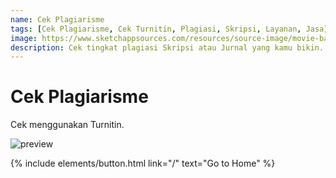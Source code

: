 ```yaml
---
name: Cek Plagiarisme
tags: [Cek Plagiarisme, Cek Turnitin, Plagiasi, Skripsi, Layanan, Jasa]
image: https://www.sketchappsources.com/resources/source-image/movie-badges-jurajjurik.png
description: Cek tingkat plagiasi Skripsi atau Jurnal yang kamu bikin.
---
```


# Cek Plagiarisme

Cek menggunakan Turnitin.


![preview](https://www.ajisetiawan.my.id/assets/img/cek-pagliasi.jpg)

<p class="text-center">
{% include elements/button.html link="/" text="Go to Home" %}
</p>
